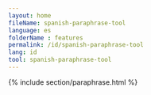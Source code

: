 ```yaml
---
layout: home
fileName: spanish-paraphrase-tool
language: es
folderName : features
permalink: /id/spanish-paraphrase-tool
lang: id
tool: spanish-paraphrase-tool
---
```

{% include section/paraphrase.html %}